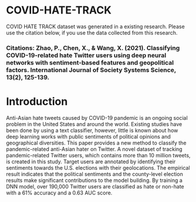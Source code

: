 # COVID-HATE-TRACK
COVID HATE TRACK dataset was generated in a existing research. Please use the citation below, if you use the data collected from this research.
### Citations: Zhao, P., Chen, X., & Wang, X. (2021). Classifying COVID-19-related hate Twitter users using deep neural networks with sentiment-based features and geopolitical factors. International Journal of Society Systems Science, 13(2), 125-139.

# Introduction
Anti-Asian hate tweets caused by COVID-19 pandemic is an ongoing social problem in the United States and around the world. Existing studies have been done by using a text classifier, however, little is known about how deep learning works with public sentiments of political opinions and geographical diversities. This paper provides a new method to classify the pandemic-related anti-Asian hater on Twitter. A novel dataset of tracking pandemic-related Twitter users, which contains more than 10 million tweets, is created in this study. Target users are annotated by identifying their sentiments towards the U.S. elections with their geolocations. The empirical result indicates that the political sentiments and the county-level election results make significant contributions to the model building. By training a DNN model, over 190,000 Twitter users are classified as hate or non-hate with a 61% accuracy and a 0.63 AUC score.
